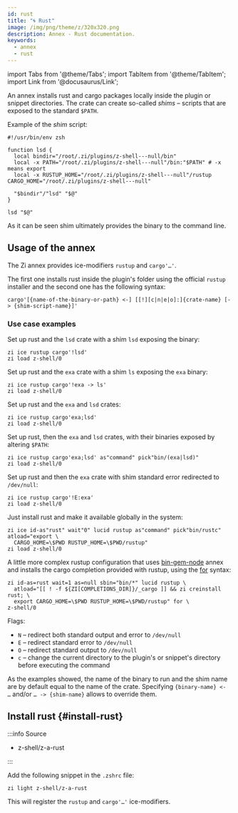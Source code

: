 ```yaml
---
id: rust
title: "🌀 Rust"
image: /img/png/theme/z/320x320.png
description: Annex - Rust documentation.
keywords:
  - annex
  - rust
---
```


<!-- @format -->

import Tabs from '@theme/Tabs'; import TabItem from '@theme/TabItem'; import Link from '@docusaurus/Link';

An annex installs rust and cargo packages locally inside the plugin or snippet directories. The crate can create so-called _shims_ – scripts that are exposed to the standard `$PATH`.

Example of the _shim_ script:

```shell showLineNumbers
#!/usr/bin/env zsh

function lsd {
  local bindir="/root/.zi/plugins/z-shell---null/bin"
  local -x PATH="/root/.zi/plugins/z-shell---null"/bin:"$PATH" # -x means export
  local -x RUSTUP_HOME="/root/.zi/plugins/z-shell---null"/rustup CARGO_HOME="/root/.zi/plugins/z-shell---null"

  "$bindir"/"lsd" "$@"
}

lsd "$@"
```

As it can be seen shim ultimately provides the binary to the command line.

## Usage of the annex

The Zi annex provides ice-modifiers `rustup` and `cargo'…'`.

The first one installs rust inside the plugin's folder using the official `rustup` installer and the second one has the following syntax:

`cargo'[{name-of-the-binary-or-path} <-] [[!][c|n|e|o]:]{crate-name} [-> {shim-script-name}]'`

### Use case examples

Set up rust and the `lsd` crate with a shim `lsd` exposing the binary:

```shell showLineNumbers
zi ice rustup cargo'!lsd'
zi load z-shell/0
```

Set up rust and the `exa` crate with a shim `ls` exposing the `exa` binary:

```shell showLineNumbers
zi ice rustup cargo'!exa -> ls'
zi load z-shell/0
```

Set up rust and the `exa` and `lsd` crates:

```shell showLineNumbers
zi ice rustup cargo'exa;lsd'
zi load z-shell/0
```

Set up rust, then the `exa` and `lsd` crates, with their binaries exposed by altering `$PATH`:

```shell showLineNumbers
zi ice rustup cargo'exa;lsd' as"command" pick"bin/(exa|lsd)"
zi load z-shell/0
```

Set up rust and then the `exa` crate with shim standard error redirected to `/dev/null`:

```shell showLineNumbers
zi ice rustup cargo'!E:exa'
zi load z-shell/0
```

Just install rust and make it available globally in the system:

```shell showLineNumbers
zi ice id-as"rust" wait"0" lucid rustup as"command" pick"bin/rustc" atload="export \
  CARGO_HOME=\$PWD RUSTUP_HOME=\$PWD/rustup"
zi load z-shell/0
```

A little more complex rustup configuration that uses [bin-gem-node][bin-gem-node] annex and installs the cargo completion provided with rustup, using the [for][for] syntax:

```shell showLineNumbers
zi id-as=rust wait=1 as=null sbin="bin/*" lucid rustup \
  atload="[[ ! -f ${ZI[COMPLETIONS_DIR]}/_cargo ]] && zi creinstall rust; \
  export CARGO_HOME=\$PWD RUSTUP_HOME=\$PWD/rustup" for \
z-shell/0
```

Flags:

- `N` – redirect both standard output and error to `/dev/null`
- `E` – redirect standard error to `/dev/null`
- `O` – redirect standard output to `/dev/null`
- `c` – change the current directory to the plugin's or snippet's directory before executing the command

As the examples showed, the name of the binary to run and the shim name are by default equal to the name of the crate. Specifying `{binary-name} <- …` and/or `… -> {shim-name}` allows to override them.

## Install rust {#install-rust}

:::info Source

- <Link className="github-link" href="https://github.com/z-shell/z-a-rust">z-shell/z-a-rust</Link>

:::

<Tabs>
  <TabItem value="default" label="Default" default>

Add the following snippet in the `.zshrc` file:

```shell
zi light z-shell/z-a-rust
```

</TabItem>
</Tabs>

This will register the `rustup` and `cargo'…'` ice-modifiers.

<!-- end-of-file -->
<!-- links -->

[bin-gem-node]: /ecosystem/annexes/bin-gem-node
[for]: /docs/guides/syntax/for
